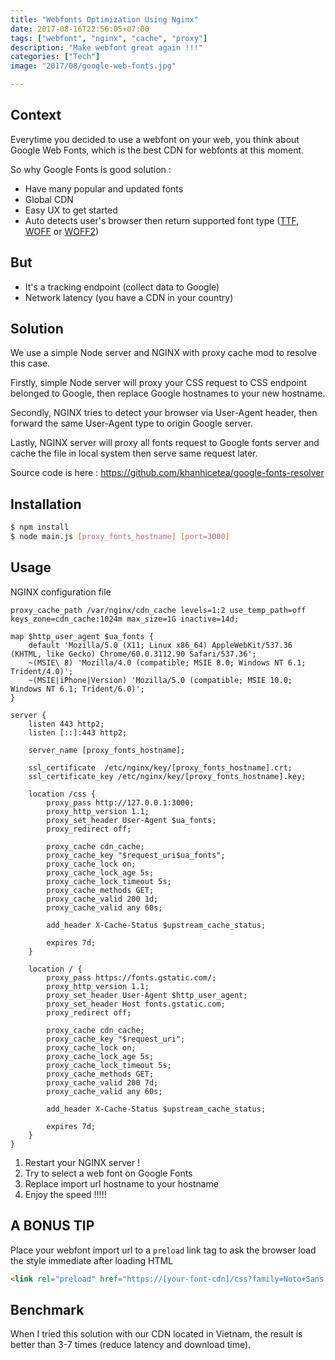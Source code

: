 ```yaml
---
title: "Webfonts Optimization Using Nginx"
date: 2017-08-16T22:56:05+07:00
tags: ["webfont", "nginx", "cache", "proxy"]
description: "Make webfont great again !!!"
categories: ["Tech"]
image: "2017/08/google-web-fonts.jpg"

---
```


## Context

Everytime you decided to use a webfont on your web, you think about Google Web Fonts, which is the best CDN for webfonts at this moment.

So why Google Fonts is good solution :
- Have many popular and updated fonts
- Global CDN
- Easy UX to get started
- Auto detects user's browser then return supported font type ([TTF](http://caniuse.com/#feat=ttf), [WOFF](http://caniuse.com/#feat=woff) or [WOFF2](http://caniuse.com/#feat=woff2))

## But

- It's a tracking endpoint (collect data to Google)
- Network latency (you have a CDN in your country)

## Solution

We use a simple Node server and NGINX with proxy cache mod to resolve this case.

Firstly, simple Node server will proxy your CSS request to CSS endpoint belonged to Google, then replace Google hostnames to your new hostname.

Secondly, NGINX tries to detect your browser via User-Agent header, then forward the same User-Agent type to origin Google server.

Lastly, NGINX server will proxy all fonts request to Google fonts server and cache the file in local system then serve same request later.

Source code is here : https://github.com/khanhicetea/google-fonts-resolver

## Installation

```bash
$ npm install
$ node main.js [proxy_fonts_hostname] [port=3000]
```

## Usage

NGINX configuration file

```nginx
proxy_cache_path /var/nginx/cdn_cache levels=1:2 use_temp_path=off keys_zone=cdn_cache:1024m max_size=1G inactive=14d;

map $http_user_agent $ua_fonts {
    default 'Mozilla/5.0 (X11; Linux x86_64) AppleWebKit/537.36 (KHTML, like Gecko) Chrome/60.0.3112.90 Safari/537.36';
    ~(MSIE\ 8) 'Mozilla/4.0 (compatible; MSIE 8.0; Windows NT 6.1; Trident/4.0)';
    ~(MSIE|iPhone|Version) 'Mozilla/5.0 (compatible; MSIE 10.0; Windows NT 6.1; Trident/6.0)';
}

server {
	listen 443 http2;
	listen [::]:443 http2;

	server_name [proxy_fonts_hostname];
	
	ssl_certificate	 /etc/nginx/key/[proxy_fonts_hostname].crt;
	ssl_certificate_key /etc/nginx/key/[proxy_fonts_hostname].key;

    location /css {
        proxy_pass http://127.0.0.1:3000;
        proxy_http_version 1.1;
        proxy_set_header User-Agent $ua_fonts;
        proxy_redirect off;

        proxy_cache cdn_cache;
        proxy_cache_key "$request_uri$ua_fonts";
        proxy_cache_lock on;
        proxy_cache_lock_age 5s;
        proxy_cache_lock_timeout 5s;
        proxy_cache_methods GET;
        proxy_cache_valid 200 1d;
        proxy_cache_valid any 60s;

        add_header X-Cache-Status $upstream_cache_status;

        expires 7d;
    }

    location / {
        proxy_pass https://fonts.gstatic.com/;
        proxy_http_version 1.1;
        proxy_set_header User-Agent $http_user_agent;
        proxy_set_header Host fonts.gstatic.com;
        proxy_redirect off;

        proxy_cache cdn_cache;
        proxy_cache_key "$request_uri";
        proxy_cache_lock on;
        proxy_cache_lock_age 5s;
        proxy_cache_lock_timeout 5s;
        proxy_cache_methods GET;
        proxy_cache_valid 200 7d;
        proxy_cache_valid any 60s;

        add_header X-Cache-Status $upstream_cache_status;

        expires 7d;
    }
}
```


1. Restart your NGINX server !
2. Try to select a web font on Google Fonts
3. Replace import url hostname to your hostname
4. Enjoy the speed !!!!!

## A BONUS TIP

Place your webfont import url to a `preload` link tag to ask the browser load the style immediate after loading HTML

```html
<link rel="preload" href="https://[your-font-cdn]/css?family=Noto+Sans:400,400i,700,700i&amp;subset=vietnamese" type="style">
```

## Benchmark

When I tried this solution with our CDN located in Vietnam, the result is better than 3-7 times (reduce latency and download time).
